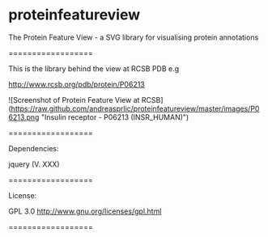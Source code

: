 proteinfeatureview
==================

The Protein Feature View - a SVG library for visualising protein annotations

==================

This is the library behind the view at RCSB PDB e.g

http://www.rcsb.org/pdb/protein/P06213

![Screenshot of Protein Feature View at RCSB]
(https://raw.github.com/andreasprlic/proteinfeatureview/master/images/P06213.png "Insulin receptor - P06213 (INSR_HUMAN)")

==================

Dependencies:

jquery (V. XXX)

==================

License:

GPL 3.0 http://www.gnu.org/licenses/gpl.html

==================





